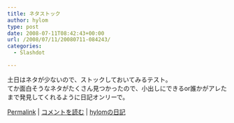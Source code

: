 ```yaml
---
title: ネタストック
author: hylom
type: post
date: 2008-07-11T08:42:43+00:00
url: /2008/07/11/20080711-084243/
categories:
  - Slashdot

---
```

土日はネタが少ないので、ストックしておいてみるテスト。   
てか面白そうなネタがたくさん見つかったので、小出しにできるor誰かがアレたまで発見してくれるように日記オンリーで。 

   [Permalink][1] |    [コメントを読む][2] |    [hylomの日記][3] 

</br>

 [1]: http://slashdot.jp/~hylom/journal/445704
 [2]: http://slashdot.jp/~hylom/journal/445704#acomments
 [3]: http://slashdot.jp/~hylom/journal/
